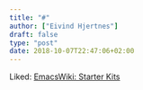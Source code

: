 ```yaml
---
title: "#"
author: ["Eivind Hjertnes"]
draft: false
type: "post"
date: 2018-10-07T22:47:06+02:00
---
```


Liked: [EmacsWiki: Starter
Kits](https://www.emacswiki.org/emacs/StarterKits)
